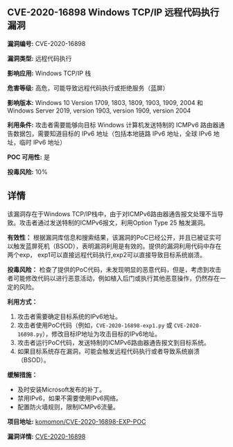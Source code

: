 ## CVE-2020-16898 Windows TCP/IP 远程代码执行漏洞

**漏洞编号:** CVE-2020-16898

**漏洞类型:** 远程代码执行

**影响应用:** Windows TCP/IP 栈

**危害等级:** 高危，可能导致远程代码执行或拒绝服务（蓝屏）

**影响版本:** Windows 10 Version 1709, 1803, 1809, 1903, 1909, 2004 和 Windows Server 2019, version 1903, version 1909, version 2004

**利用条件:** 攻击者需要能够向目标 Windows 计算机发送特制的 ICMPv6 路由器通告数据包，需要知道目标的 IPv6 地址（包括本地链路 IPv6 地址，全球 IPv6 地址，临时 IPv6 地址）

**POC 可用性:** 是

**投毒风险:** 10%

## 详情

该漏洞存在于Windows TCP/IP栈中，由于对ICMPv6路由器通告报文处理不当导致。攻击者通过发送特制的ICMPv6报文，利用Option Type 25 触发漏洞。

**有效性：**
根据漏洞库信息和搜索结果，该漏洞的PoC已经公开，并且已被证实可以触发蓝屏死机（BSOD），表明漏洞利用是有效的。提供的漏洞利用代码中存在两个exp， exp1可以直接远程代码执行,exp2可以直接导致目标系统崩溃。

**投毒风险：**
检查了提供的PoC代码，未发现明显的恶意代码，但是，考虑到攻击者可能修改代码以进行恶意活动，例如植入后门或执行其他恶意操作，仍然存在一定的风险。

**利用方式：**
1.  攻击者需要确定目标系统的IPv6地址。
2.  攻击者使用PoC代码（例如，`CVE-2020-16898-exp1.py` 或 `CVE-2020-16898.py`），修改目标IP地址为攻击目标的IPv6地址。
3.  攻击者运行PoC代码，发送特制的ICMPv6路由器通告报文到目标系统。
4.  如果目标系统存在漏洞，可能会触发远程代码执行或者导致系统崩溃（BSOD）。

**缓解措施：**
*   及时安装Microsoft发布的补丁。
*   禁用IPv6，如果不需要使用IPv6网络。
*   配置防火墙规则，限制ICMPv6流量。

**项目地址:** [komomon/CVE-2020-16898-EXP-POC](https://github.com/komomon/CVE-2020-16898-EXP-POC)

**漏洞详情:** [CVE-2020-16898](https://nvd.nist.gov/vuln/detail/CVE-2020-16898)